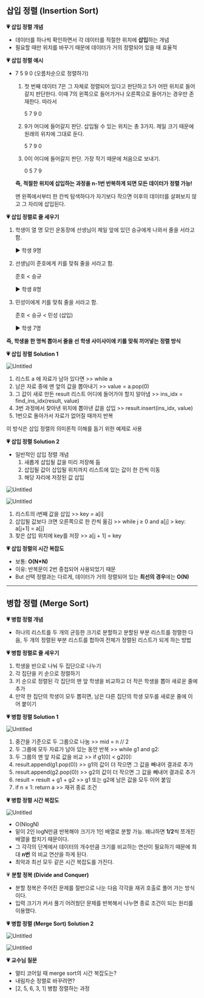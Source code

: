 ## 삽입 정렬 (Insertion Sort)

**💗 삽입 정렬 개념**

- 데이터를 하나씩 확인하면서 각 데이터를 적절한 위치에 **삽입**하는 개념
- 필요할 때만 위치를 바꾸기 때문에 데이터가 거의 정렬되어 있을 때 효율적

**💗 삽입 정렬 예시**

- 7 5 9 0 (오름차순으로 정렬하기)
    1. 첫 번째 데이터 7은 그 자체로 정렬되어 있다고 판단하고 5가 어떤 위치로 들어갈지 판단한다. 이때 7의 왼쪽으로 들어가거나 오른쪽으로 들어가는 경우만 존재한다. 따라서
        
        5 7 9 0 
        
    2. 9가 어디에 들어갈지 판단. 삽입될 수 있는 위치는 총 3가지. 제일 크기 때문에 원래의 위치에 그대로 둔다.
        
        5 7 9 0
        
    3. 0이 어디에 들어갈지 판단. 가장 작기 때문에 처음으로 보내기.
        
        0 5 7 9
        
    
    **즉, 적절한 위치에 삽입하는 과정을 n-1번 반복하게 되면 모든 데이터가 정렬 가능!**
    
    맨 왼쪽에서부터 한 칸씩 탐색하다가 자기보다 작으면 이후의 데이터를 살펴보지 않고 그 자리에 삽입된다.
    

**💗 삽입 정렬로 줄 세우기**

1. 학생이 열 명 모인 운동장에 선생님이 제일 앞에 있던 승규에게 나와서 줄을 서라고 함. 
    
    ▶ 학생 9명
    
2. 선생님이 준호에게 키를 맞춰 줄을 서라고 함. 
    
    준호 < 승규
    
    ▶ 학생 8명
    
3. 민성이에게 키를 맞춰 줄을 서라고 함.
    
    준호 < 승규 < 민성 (삽입)
    
    ▶ 학생 7명
    

**즉,  학생을 한 명씩 뽑아서 줄을 선 학생 사이사이에 키를 맞춰 끼어넣는 정렬 방식**

**💗 삽입 정렬 Solution 1**

![Untitled](https://s3-us-west-2.amazonaws.com/secure.notion-static.com/85e2b808-0a89-48c3-8bb8-ad0eaaf26dd7/Untitled.png)

1. 리스트 a 에 자료가 남아 있다면 >> while a
2. 남은 자료 중에 맨 앞의 값을 뽑아내기 >> value = a.pop(0)
3. 그 값이 새로 만든 result 리스트 어디에 들어가야 할지 알아냄 >> ins_idx = find_ins_idx(result, value)
4. 3번 과정에서 찾아낸 위치에 뽑아낸 값을 삽입 >> result.insert(ins_idx, value)
5. 1번으로 돌아가서 자료가 없어질 때까지 반복

이 방식은 삽입 정렬의 의미론적 이해를 돕기 위한 예제로 사용

**💗 삽입 정렬 Solution 2**

- 일반적인 삽입 정렬 개념
    1. 새롭게 삽입될 값을 미리 저장해 둠
    2. 삽입될 값이 삽입될 위치까지 리스트에 있는 값이 한 칸씩 이동
    3. 해당 자리에 저장된 값 삽입
    

![Untitled](https://s3-us-west-2.amazonaws.com/secure.notion-static.com/46b534f5-e509-476b-874e-a34465719c4c/Untitled.png)

![Untitled](https://s3-us-west-2.amazonaws.com/secure.notion-static.com/3da35afb-10b5-4fe4-a1ad-26692d885c3c/Untitled.png)

1. 리스트의 i번째 값을 삽입 >> key = a[i]
2. 삽입될 값보다 크면 오른쪽으로 한 칸씩 옮김 >> while j ≥ 0 and a[j] > key: a[j+1] = a[j]
3. 찾은 삽입 위치에 key를 저장 >> a[j + 1] = key

**💗 삽입 정렬의 시간 복잡도**

- 보통: **O(N*N)**
- 이유: 반복문이 2번 중첩되어 사용되었기 때문
- But 선택 정렬과는 다르게, 데이터가 거의 정렬되어 있는 **최선의 경우**에는 **O(N)**

---

## 병합 정렬 (Merge Sort)

**💗 병합 정렬 개념**

- 하나의 리스트를 두 개의 균등한 크기로 분할하고 분할된 부분 리스트를 정렬한 다음, 두 개의 정렬된 부분 리스트를 합하여 전체가 정렬된 리스트가 되게 하는 방법

**💗 병합 정렬로 줄 세우기**

1. 학생을 반으로 나눠 두 집단으로 나누기
2. 각 집단을 키 순으로 정렬하기
3. 키 순으로 정렬된 각 집단의 맨 앞 학생을 비교하고 더 작은 학생을 뽑아 새로운 줄에 추가
4. 만약 한 집단의 학생이 모두 뽑히면, 남은 다른 집단의 학생 모두를 새로운 줄에 이어 붙이기

**💗 병합 정렬 Solution 1**

![Untitled](https://s3-us-west-2.amazonaws.com/secure.notion-static.com/200b9d7b-e69c-47c5-8fa2-91bb348ebdeb/Untitled.png)

1. 중간을 기준으로 두 그룹으로 나눔 >> mid = n // 2
2. 두 그룹에 모두 자료가 남아 있는 동안 반복 >> while g1 and g2:
3. 두 그룹의 맨 앞 자료 값을 비교 >> if g1[0] < g2[0]:
4. result.append(g1.pop(0)) >> g1의 값이 더 작으면 그 값을 빼내어 결과로 추가
5. result.append(g2.pop(0)) >> g2의 값이 더 작으면 그 값을 빼내어 결과로 추가
6. result = result + g1 + g2 >> g1 또는 g2에 남은 값을 모두 이어 붙임
7. if n ≤ 1: return a >> 재귀 종료 조건

**💗 병합 정렬 시간 복잡도**

![Untitled](https://s3-us-west-2.amazonaws.com/secure.notion-static.com/00b9388c-0688-405c-8335-8afb0a1d7388/Untitled.png)

- O(NlogN)
- 밑이 2인 logN만큼 반복해야 크기가 1인 배열로 분할 가능. 왜냐하면 **1/2**씩 쪼개진 배열을 합치기 때문이다.
- 그 각각의 단계에서 데이터의 개수만큼 크기를 비교하는 연산이 필요하기 때문에 최대 **n번**
의 비교 연산을 하게 된다.
- 최악과 최선 모두 같은 시간 복잡도를 가진다.

💗 **분할 정복 (Divide and Conquer)**

- 분할 정복은 주어진 문제를 절반으로 나눈 다음 각각을 재귀 호출로 풀어 가는 방식이다.
- 입력 크기가 커서 풀기 어려웠던 문제를 반복해서 나누면 종료 조건이 되는 원리를 이용했다.

**💗 병합 정렬 (Merge Sort) Solution 2**

![Untitled](https://s3-us-west-2.amazonaws.com/secure.notion-static.com/fca3fc01-75aa-4d72-ac5d-fac4e9842b87/Untitled.png)

![Untitled](https://s3-us-west-2.amazonaws.com/secure.notion-static.com/bb5880b6-5266-4f4a-a66a-050b45f0fbcd/Untitled.png)

**💗 교수님 질문**

- 멀티 코어일 때 merge sort의 시간 복잡도는?
- 내림차순 정렬로 바꾸려면?
- [2, 5, 6, 3, 1] 병합 정렬하는 과정
